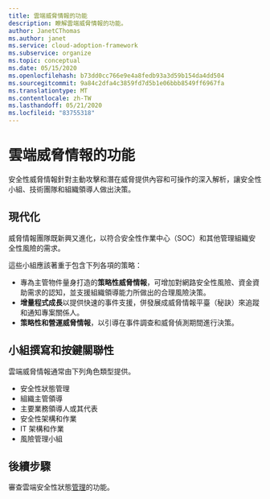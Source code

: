 ```yaml
---
title: 雲端威脅情報的功能
description: 瞭解雲端威脅情報的功能。
author: JanetCThomas
ms.author: janet
ms.service: cloud-adoption-framework
ms.subservice: organize
ms.topic: conceptual
ms.date: 05/15/2020
ms.openlocfilehash: b73dd0cc766e9e4a8fedb93a3d59b154da4dd504
ms.sourcegitcommit: 9a84c2dfa4c3859fd7d5b1e06bbb8549ff6967fa
ms.translationtype: MT
ms.contentlocale: zh-TW
ms.lasthandoff: 05/21/2020
ms.locfileid: "83755318"
---
```

# <a name="function-of-cloud-threat-intelligence"></a>雲端威脅情報的功能

安全性威脅情報針對主動攻擊和潛在威脅提供內容和可操作的深入解析，讓安全性小組、技術團隊和組織領導人做出決策。

## <a name="modernization"></a>現代化

威脅情報團隊既新興又進化，以符合安全性作業中心（SOC）和其他管理組織安全性風險的需求。

這些小組應該著重于包含下列各項的策略：

- 專為主管物件量身打造的**策略性威脅情報**，可增加對網路安全性風險、資金資助需求的認知，並支援組織領導能力所做出的合理風險決策。
- **增量程式成長**以提供快速的事件支援，併發展成威脅情報平臺（秘訣）來追蹤和通知專案關係人。
- **策略性和營運威脅情報**，以引導在事件調查和威脅偵測期間進行決策。

## <a name="team-composition-and-key-relationships"></a>小組撰寫和按鍵關聯性

雲端威脅情報通常由下列角色類型提供。

- 安全性狀態管理
- 組織主管領導
- 主要業務領導人或其代表
- 安全性架構和作業
- IT 架構和作業
- 風險管理小組

## <a name="next-steps"></a>後續步驟

審查雲端安全性狀態[管理](./cloud-security-posture-management.md)的功能。
